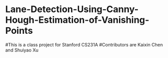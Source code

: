 # Lane-Detection-Using-Canny-Hough-Estimation-of-Vanishing-Points
#This is a class project for Stanford CS231A 
#Contributors are Kaixin Chen and Shuiyao Xu 

